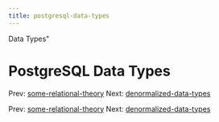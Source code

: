 ```yaml
---
title: postgresql-data-types
---
```


Data Types"

# PostgreSQL Data Types

Prev:
[some-relational-theory](some-relational-theory.md)
Next:
[denormalized-data-types](denormalized-data-types.md)

Prev:
[some-relational-theory](some-relational-theory.md)
Next:
[denormalized-data-types](denormalized-data-types.md)
